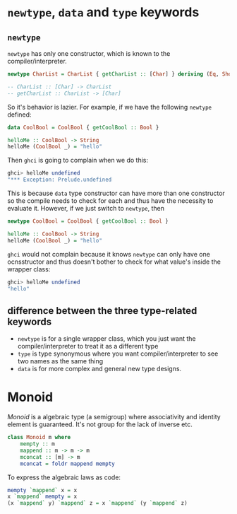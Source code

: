 # `newtype`, `data` and `type` keywords

## `newtype` 
`newtype` has only one constructor, which is known to the compiler/interpreter.

```haskell
newtype CharList = CharList { getCharList :: [Char] } deriving (Eq, Show)

-- CharList :: [Char] -> CharList
-- getCharList :: CharList -> [Char]
```

So it's behavior is lazier. For example, if we have the following `newtype` defined:
```haskell
data CoolBool = CoolBool { getCoolBool :: Bool }

helloMe :: CoolBool -> String
helloMe (CoolBool _) = "hello"
```
Then `ghci` is going to complain when we do this:
```haskell
ghci> helloMe undefined
"*** Exception: Prelude.undefined
```
This is because `data` type constructor can have more than one constructor so the
compile needs to check for each and thus have the necessity to evaluate it. However, if we just switch to `newtype`, then
```haskell
newtype CoolBool = CoolBool { getCoolBool :: Bool }

helloMe :: CoolBool -> String
helloMe (CoolBool _) = "hello"
```
`ghci` would not complain because it knows `newtype` can only have one ocnsstructor and thus doesn't bother to check for what value's inside the wrapper class:
```haskell
ghci> helloMe undefined
"hello"
```

## difference between the three type-related keywords
* `newtype` is for a single wrapper class, which you just want the compiler/interpreter
to treat it as a different type
* `type` is type synonymous where you want compiler/interpreter to see two names
as the same thing
* `data` is for more complex and general new type designs.

# Monoid

*Monoid* is a algebraic type (a semigroup) where associativity and identity element is guaranteed. It's not group for the lack of inverse etc.

```haskell
class Monoid m where
    mempty :: m
    mappend :: m -> m -> m
    mconcat :: [m] -> m
    mconcat = foldr mappend mempty
```
To express the algebraic laws as code:
```haskell
mempty `mappend` x = x
x `mappend` mempty = x
(x `mappend` y) `mappend` z = x `mappend` (y `mappend` z)
```

